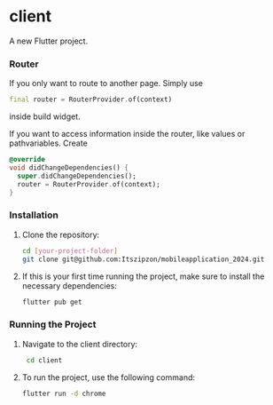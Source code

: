 # client

A new Flutter project.

### Router
If you only want to route to another page. Simply use 
``` dart
final router = RouterProvider.of(context)
``` 
inside build widget.

If you want to access information inside the router, like values or pathvariables. Create
```dart
@override
void didChangeDependencies() {
  super.didChangeDependencies();
  router = RouterProvider.of(context);
}
```
### Installation
1. Clone the repository:
   ```bash
   cd [your-project-folder]
   git clone git@github.com:Itszipzon/mobileapplication_2024.git
   ```

2. If this is your first time running the project, make sure to install the necessary dependencies:
   ```bash
   flutter pub get
   ```

### Running the Project

1. Navigate to the client directory:
   ```bash
    cd client
   ```
2. To run the project, use the following command:
   ```bash
   flutter run -d chrome
   ```